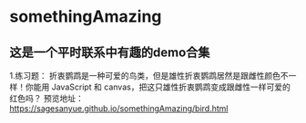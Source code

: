 # somethingAmazing
## 这是一个平时联系中有趣的demo合集  
1.练习题：  折衷鹦鹉是一种可爱的鸟类，但是雄性折衷鹦鹉居然是跟雌性颜色不一样！你能用 JavaScript 和 canvas，把这只雄性折衷鹦鹉变成跟雌性一样可爱的红色吗？
预览地址：https://sagesanyue.github.io/somethingAmazing/bird.html